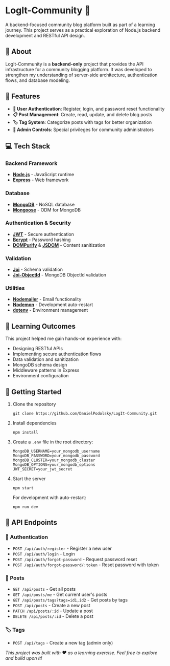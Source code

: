 # LogIt-Community 📝

A backend-focused community blog platform built as part of a learning journey. This project serves as a practical exploration of Node.js backend development and RESTful API design.

## 🎯 About

LogIt-Community is a **backend-only** project that provides the API infrastructure for a community blogging platform. It was developed to strengthen my understanding of server-side architecture, authentication flows, and database modeling.

## 🚀 Features

- **👤 User Authentication**: Register, login, and password reset functionality
- **📋 Post Management**: Create, read, update, and delete blog posts
- **🏷️ Tag System**: Categorize posts with tags for better organization
- **👑 Admin Controls**: Special privileges for community administrators

## 💻 Tech Stack

### Backend Framework
- **[Node.js](https://nodejs.org/)** - JavaScript runtime
- **[Express](https://expressjs.com/)** - Web framework

### Database
- **[MongoDB](https://www.mongodb.com/)** - NoSQL database
- **[Mongoose](https://mongoosejs.com/)** - ODM for MongoDB

### Authentication & Security
- **[JWT](https://jwt.io/)** - Secure authentication
- **[Bcrypt](https://github.com/kelektiv/node.bcrypt.js)** - Password hashing
- **[DOMPurify](https://github.com/cure53/DOMPurify)** & **[JSDOM](https://github.com/jsdom/jsdom)** - Content sanitization

### Validation
- **[Joi](https://joi.dev/)** - Schema validation
- **[Joi-ObjectId](https://www.npmjs.com/package/joi-objectid)** - MongoDB ObjectId validation

### Utilities
- **[Nodemailer](https://nodemailer.com/)** - Email functionality
- **[Nodemon](https://nodemon.io/)** - Development auto-restart
- **[dotenv](https://github.com/motdotla/dotenv)** - Environment management

## 🧠 Learning Outcomes

This project helped me gain hands-on experience with:
- Designing RESTful APIs
- Implementing secure authentication flows
- Data validation and sanitization
- MongoDB schema design
- Middleware patterns in Express
- Environment configuration

## 🔧 Getting Started

1. Clone the repository
   ```
   git clone https://github.com/DanielPodolsky/LogIt-Community.git
   ```

2. Install dependencies
   ```
   npm install
   ```

3. Create a `.env` file in the root directory:
   ```
   MongoDB_USERNAME=your_mongodb_username
   MongoDB_PASSWORD=your_mongodb_password
   MongoDB_CLUSTER=your_mongodb_cluster
   MongoDB_OPTIONS=your_mongodb_options
   JWT_SECRET=your_jwt_secret
   ```

4. Start the server
   ```
   npm start
   ```
   
   For development with auto-restart:
   ```
   npm run dev
   ```

## 📡 API Endpoints

### 🔐 Authentication
- `POST /api/auth/register` - Register a new user
- `POST /api/auth/login` - Login
- `POST /api/auth/forgot-password` - Request password reset
- `POST /api/auth/forgot-password/:token` - Reset password with token

### 📝 Posts
- `GET /api/posts` - Get all posts
- `GET /api/posts/me` - Get current user's posts
- `GET /api/posts/tags?tags=id1,id2` - Get posts by tags
- `POST /api/posts` - Create a new post
- `PATCH /api/posts/:id` - Update a post
- `DELETE /api/posts/:id` - Delete a post

### 🏷️ Tags
- `POST /api/tags` - Create a new tag (admin only)

*This project was built with ❤️ as a learning exercise. Feel free to explore and build upon it!*
